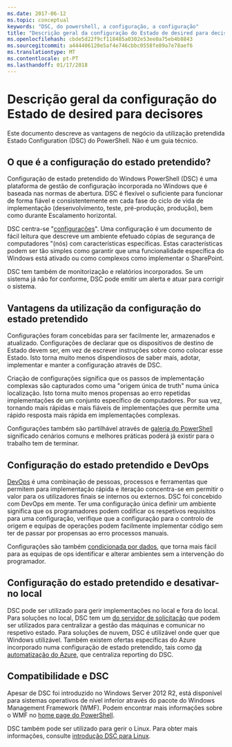 ```yaml
---
ms.date: 2017-06-12
ms.topic: conceptual
keywords: "DSC, do powershell, a configuração, a configuração"
title: "Descrição geral da configuração do Estado de desired para decisores"
ms.openlocfilehash: cbde5d22f9cf118485a0302e53ee0a75eb4b8843
ms.sourcegitcommit: a444406120e5af4e746cbbc0558fe89a7e78aef6
ms.translationtype: MT
ms.contentlocale: pt-PT
ms.lasthandoff: 01/17/2018
---
```

# <a name="desired-state-configuration-overview-for-decision-makers"></a>Descrição geral da configuração do Estado de desired para decisores

Este documento descreve as vantagens de negócio da utilização pretendida Estado Configuration (DSC) do PowerShell. Não é um guia técnico.

## <a name="what-is-desired-state-configuration"></a>O que é a configuração do estado pretendido?

Configuração de estado pretendido do Windows PowerShell (DSC) é uma plataforma de gestão de configuração incorporada no Windows que é baseada nas normas de abertura. DSC é flexível o suficiente para funcionar de forma fiável e consistentemente em cada fase do ciclo de vida de implementação (desenvolvimento, teste, pré-produção, produção), bem como durante Escalamento horizontal. 

DSC centra-se "[configurações](https://msdn.microsoft.com/en-us/powershell/dsc/configurations)".
Uma configuração é um documento de fácil leitura que descreve um ambiente efetuado cópias de segurança de computadores "(nós) com características específicas. Estas características podem ser tão simples como garantir que uma funcionalidade específica do Windows está ativado ou como complexos como implementar o SharePoint. 

DSC tem também de monitorização e relatórios incorporados. Se um sistema já não for conforme, DSC pode emitir um alerta e atuar para corrigir o sistema. 

## <a name="benefits-of-using-desired-state-configuration"></a>Vantagens da utilização da configuração do estado pretendido

Configurações foram concebidas para ser facilmente ler, armazenados e atualizado. Configurações de declarar que os dispositivos de destino de Estado devem ser, em vez de escrever instruções sobre como colocar esse Estado. Isto torna muito menos dispendiosos de saber mais, adotar, implementar e manter a configuração através de DSC. 

Criação de configurações significa que os passos de implementação complexas são capturados como uma "origem única de truth" numa única localização. Isto torna muito menos propensas ao erro repetidas implementações de um conjunto específico de computadores. Por sua vez, tornando mais rápidas e mais fiáveis de implementações que permite uma rápido resposta mais rápida em implementações complexas.

Configurações também são partilhável através de [galeria do PowerShell](https://powershellgallery.com) significado cenários comuns e melhores práticas poderá já existir para o trabalho tem de terminar.


## <a name="desired-state-configuration-and-devops"></a>Configuração do estado pretendido e DevOps

[DevOps](http://blogs.technet.com/b/ashleymcglone/archive/2015/11/20/devops-for-n00bs-ie-windows-people.aspx) é uma combinação de pessoas, processos e ferramentas que permitem para implementação rápida e iteração concentra-se em permitir o valor para os utilizadores finais se internos ou externos. DSC foi concebido com DevOps em mente. Ter uma configuração única definir um ambiente significa que os programadores podem codificar os respetivos requisitos para uma configuração, verifique que a configuração para o controlo de origem e equipas de operações podem facilmente implementar código sem ter de passar por propensas ao erro processos manuais. 

Configurações são também [condicionada por dados](https://msdn.microsoft.com/en-us/powershell/dsc/configdata), que torna mais fácil para as equipas de ops identificar e alterar ambientes sem a intervenção do programador. 

## <a name="desired-state-configuration-on--and-off-premises"></a>Configuração do estado pretendido e desativar-no local

DSC pode ser utilizado para gerir implementações no local e fora do local. Para soluções no local, DSC tem um [do servidor de solicitação](https://msdn.microsoft.com/en-us/powershell/dsc/pullserver) que podem ser utilizados para centralizar a gestão das máquinas e comunicar no respetivo estado. Para soluções de nuvem, DSC é utilizável onde quer que Windows utilizável. Também existem ofertas específicas do Azure incorporado numa configuração de estado pretendido, tais como [da automatização do Azure](https://azure.microsoft.com/en-us/documentation/services/automation/), que centraliza reporting do DSC. 

## <a name="dsc-and-compatibility"></a>Compatibilidade e DSC

Apesar de DSC foi introduzido no Windows Server 2012 R2, está disponível para sistemas operativos de nível inferior através do pacote do Windows Management Framework (WMF). Podem encontrar mais informações sobre o WMF no [home page do PowerShell](https://msdn.microsoft.com/en-us/powershell/). 

DSC também pode ser utilizado para gerir o Linux. Para obter mais informações, consulte [introdução DSC para Linux](https://msdn.microsoft.com/en-us/powershell/dsc/lnxgettingstarted).

